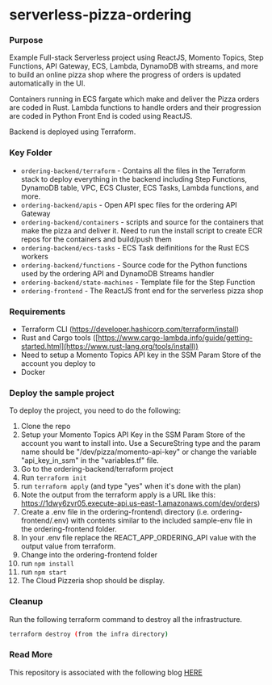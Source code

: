 # serverless-pizza-ordering

### Purpose
Example Full-stack Serverless project using ReactJS, Momento Topics, Step Functions, API Gateway, ECS, Lambda, DynamoDB with streams, and more to build an online pizza shop where the progress of orders is updated automatically in the UI.

Containers running in ECS fargate which make and deliver the Pizza orders are coded in Rust.
Lambda functions to handle orders and their progression are coded in Python
Front End is coded using ReactJS.

Backend is deployed using Terraform.

### Key Folder

- `ordering-backend/terraform` - Contains all the files in the Terraform stack to deploy everything in the backend including Step Functions, DynamoDB table, VPC, ECS Cluster, ECS Tasks, Lambda functions, and more.
- `ordering-backend/apis` - Open API spec files for the ordering API Gateway
- `ordering-backend/containers` - scripts and source for the containers that make the pizza and deliver it. Need to run the install script to create ECR repos for the containers and build/push them
- `ordering-backend/ecs-tasks` - ECS Task deifinitions for the Rust ECS workers
- `ordering-backend/functions` - Source code for the Python functions used by the ordering API and DynamoDB Streams handler
- `ordering-backend/state-machines` - Template file for the Step Function 
- `ordering-frontend` - The ReactJS front end for the serverless pizza shop

### Requirements

-   Terraform CLI (https://developer.hashicorp.com/terraform/install)
-   Rust and Cargo tools ([https://www.cargo-lambda.info/guide/getting-started.html](https://www.rust-lang.org/tools/install))
-   Need to setup a Momento Topics API key in the SSM Param Store of the account you deploy to
-   Docker

### Deploy the sample project

To deploy the project, you need to do the following:

1. Clone the repo
2. Setup your Momento Topics API Key in the SSM Param Store of the account you want to install into. Use a SecureString type and the param name should be "/dev/pizza/momento-api-key" or change the variable "api_key_in_ssm" in the "variables.tf" file.
3. Go to the ordering-backend/terraform project
4. Run `terraform init`
5. run `terraform apply` (and type "yes" when it's done with the plan)
6. Note the output from the terraform apply is a URL like this: https://1dwy6zvr05.execute-api.us-east-1.amazonaws.com/dev/orders)
7. Create a .env file in the ordering-frontend\ directory (i.e. ordering-frontend/.env) with contents similar to the included sample-env file in the ordering-frontend folder.
8. In your .env file replace the REACT_APP_ORDERING_API value with the output value from terraform.
9. Change into the ordering-frontend folder
10. run `npm install`
11. run `npm start`
12. The Cloud Pizzeria shop should be display.

### Cleanup

Run the following terraform command to destroy all the infrastructure.

```bash
terraform destroy (from the infra directory)
```

### Read More

This repository is associated with the following blog [HERE](https://darryl-ruggles.cloud/serverless-pizza-ordering)
